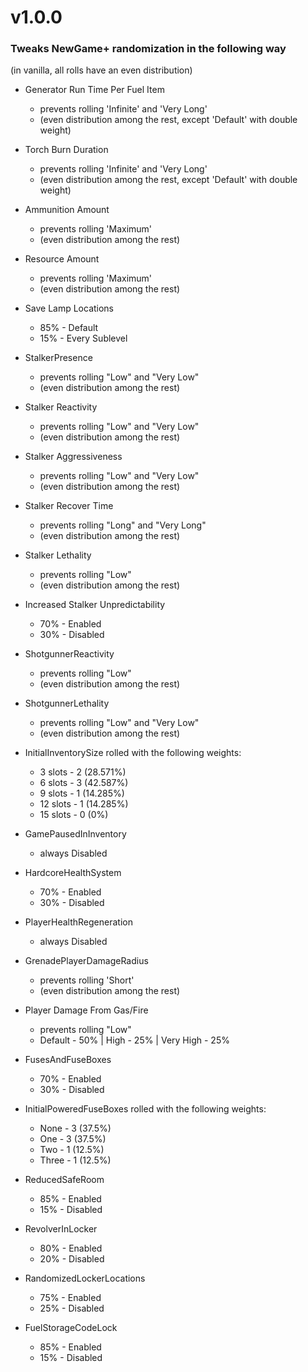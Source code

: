 # v1.0.0
### Tweaks NewGame+ randomization in the following way
(in vanilla, all rolls have an even distribution)

- Generator Run Time Per Fuel Item
    + prevents rolling 'Infinite' and 'Very Long'
    + (even distribution among the rest, except 'Default' with double weight)

- Torch Burn Duration
    + prevents rolling 'Infinite' and 'Very Long'
    + (even distribution among the rest, except 'Default' with double weight)

- Ammunition Amount
    + prevents rolling 'Maximum'
    + (even distribution among the rest)

- Resource Amount
    + prevents rolling 'Maximum'
    + (even distribution among the rest)

- Save Lamp Locations
    + 85% - Default
    + 15% - Every Sublevel

- StalkerPresence
    + prevents rolling "Low" and "Very Low"
    + (even distribution among the rest)

- Stalker Reactivity
    + prevents rolling "Low" and "Very Low"
    + (even distribution among the rest)

- Stalker Aggressiveness
    + prevents rolling "Low" and "Very Low"
    + (even distribution among the rest)

- Stalker Recover Time
    + prevents rolling "Long" and "Very Long"
    + (even distribution among the rest)

- Stalker Lethality
    + prevents rolling "Low"
    + (even distribution among the rest)

- Increased Stalker Unpredictability
    + 70% - Enabled
    + 30% - Disabled

- ShotgunnerReactivity
    + prevents rolling "Low"
    + (even distribution among the rest)

- ShotgunnerLethality
    + prevents rolling "Low" and "Very Low"
    + (even distribution among the rest)

- InitialInventorySize
    rolled with the following weights:
    + 3  slots - 2 (28.571%)
    + 6  slots - 3 (42.587%)
    + 9  slots - 1 (14.285%)
    + 12 slots - 1 (14.285%)
    + 15 slots - 0 (0%)

- GamePausedInInventory
    + always Disabled

- HardcoreHealthSystem
    + 70% - Enabled
    + 30% - Disabled

- PlayerHealthRegeneration
    + always Disabled

- GrenadePlayerDamageRadius
    + prevents rolling 'Short'
    + (even distribution among the rest)

- Player Damage From Gas/Fire
    + prevents rolling "Low"
    + Default - 50% | High - 25% | Very High - 25%

- FusesAndFuseBoxes
    + 70% - Enabled
    + 30% - Disabled

- InitialPoweredFuseBoxes
    rolled with the following weights:
    + None  - 3 (37.5%)
    + One   - 3 (37.5%)
    + Two   - 1 (12.5%)
    + Three - 1 (12.5%)

- ReducedSafeRoom
    + 85% - Enabled
    + 15% - Disabled

- RevolverInLocker
    + 80% - Enabled
    + 20% - Disabled

- RandomizedLockerLocations
    + 75% - Enabled
    + 25% - Disabled

- FuelStorageCodeLock
    + 85% - Enabled
    + 15% - Disabled
